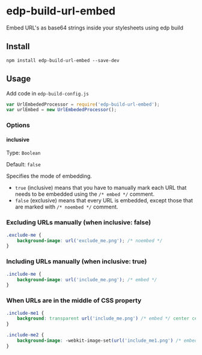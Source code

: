 # edp-build-url-embed

Embed URL's as base64 strings inside your stylesheets using edp build


## Install

```shell
npm install edp-build-url-embed --save-dev
```

## Usage

Add code in `edp-build-config.js`

```javascript
var UrlEmbededProcessor = require('edp-build-url-embed');
var urlEmbed = new UrlEmbededProcessor();
```


### Options

#### inclusive

Type: `Boolean`

Default: `false`

Specifies the mode of embedding.
* `true` (inclusive) means that you have to manually mark each URL that needs to be embedded using the `/* embed */` comment.
* `false` (exclusive) means that every URL is embedded, except those that are marked with `/* noembed */` comment.


### Excluding URLs manually (when inclusive: false)

```css
.exclude-me {
    background-image: url('exclude_me.png'); /* noembed */
}
```

### Including URLs manually (when inclusive: true)

```css
.include-me {
    background-image: url('include_me.png'); /* embed */
}
```

### When URLs are in the middle of CSS property

```css
.include-me1 {
    background: transparent url('include_me.png') /* embed */ center center no-repeat;
}

.include-me2 {
    background-image: -webkit-image-set(url('include_me1.png') /* embed */ 1x, url('include_me2.png') /* embed */ 2x);
}
```